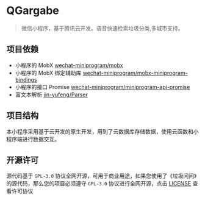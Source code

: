 #  QGargabe

> 微信小程序，基于腾讯云开发。语音快速检索垃圾分类,多城市支持。

## 项目依赖

- 小程序的 MobX [wechat-miniprogram/mobx](https://github.com/wechat-miniprogram/mobx)
- 小程序的 MobX 绑定辅助库 [wechat-miniprogram/mobx-miniprogram-bindings](https://github.com/wechat-miniprogram/mobx-miniprogram-bindings)
- 小程序的接口 Promise [wechat-miniprogram/miniprogram-api-promise](https://github.com/wechat-miniprogram/miniprogram-api-promise)
- 富文本解析 [jin-yufeng/Parser](https://github.com/jin-yufeng/Parser)

## 项目结构
本小程序采用基于云开发的原生开发，用到了云数据库存储数据，使用云函数和小程序端进行数据交互。



## 开源许可
源代码基于 `GPL-3.0` 协议全网开源，可用于商业用途，如果您使用了《垃圾问问》的源代码，那么您的项目必须遵守 `GPL-3.0` 协议进行全网开源，点击 [LICENSE](https://github.com/yautah/garbage/blob/master/LICENSE) 查看许可协议
